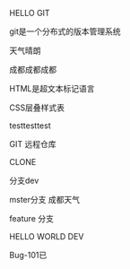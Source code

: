 HELLO   GIT

git是一个分布式的版本管理系统

天气晴朗

成都成都成都

HTML是超文本标记语言

CSS层叠样式表

testtesttest

GIT 远程仓库

CLONE

分支dev

mster分支 成都天气

feature 分支

HELLO WORLD DEV

Bug-101已